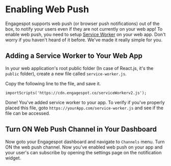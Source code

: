 # Enabling Web Push

Engagespot supports web push (or browser push notifications) out of the box, to notify your users even if they are not currently on your web app! To enable web push, you need to setup [Service Worker](https://developers.google.com/web/fundamentals/primers/service-workers) on your web app. Don't worry if you haven't heard of it before. We've made it really simple for you.

## Adding a Service Worker to Your Web App

In your web application's root public folder (In case of React.js, it's the `public` folder), create a new file called `service-worker.js`.

Copy the following line to the file, and save it.

```
importScripts('https://cdn.engagespot.co/serviceWorkerv2.js');
```

Done! You've added service worker to your app.
To verify if you've properly placed this file, goto `https://yourApp.com/service-worker.js` and see if the file can be accessed.

## Turn ON Web Push Channel in Your Dashboard

Now goto your Engagespot dashboard and navigate to `Channels` menu. Turn ON the web push channel.
Now you've enabled web push on your app and your user's can subscribe by opening the settings page on the notification widget.
